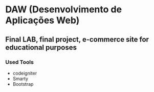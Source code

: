 # DAW (Desenvolvimento de Aplicações Web)

## Final LAB, final project, e-commerce site for educational purposes

### Used Tools

* codeigniter
* Smarty
* Bootstrap

